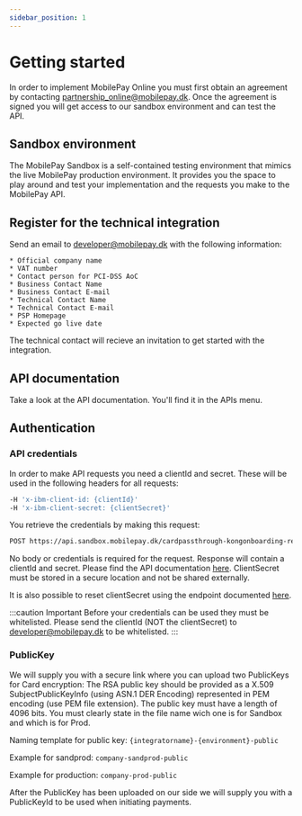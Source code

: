 ```yaml
---
sidebar_position: 1
---
```


# Getting started

In order to implement MobilePay Online you must first obtain an agreement by contacting partnership_online@mobilepay.dk. Once the agreement is signed you will get access to our sandbox environment and can test the API.

## Sandbox environment

The MobilePay Sandbox is a self-contained testing environment that mimics the live MobilePay production environment. It provides you the space to play around and test your implementation and the requests you make to the MobilePay API.

## Register for the technical integration

Send an email to [developer@mobilepay.dk](mailto:developer@mobilepay.dk?subject=Register%20as%20MobilePay%20Online%20Integrator&body=Hi%20MobilePay%2C%0D%0A%0D%0AOfficial%20company%20name%3A%0D%0AVAT%20number%3A%0D%0A%0D%0AContact%20person%20for%20PCI-DSS%20AoC%3A%0D%0A%0D%0ABusiness%20Contact%20Name%3A%0D%0ABusiness%20Contact%20E-mail%3A%0D%0A%0D%0ATechnical%20Contact%20Name%3A%0D%0ATechnical%20Contact%20E-mail%3A%0D%0A%0D%0APSP%20Homepage%3A%0D%0AExpected%20go%20live%20date%3A%0D%0AAdditional%20information%3A%0D%0A) with the following information:

    * Official company name
    * VAT number
    * Contact person for PCI-DSS AoC
    * Business Contact Name
    * Business Contact E-mail
    * Technical Contact Name
    * Technical Contact E-mail
    * PSP Homepage
    * Expected go live date

The technical contact will recieve an invitation to get started with the integration.

## API documentation

Take a look at the API documentation. You'll find it in the APIs menu.

## Authentication

### API credentials

In order to make API requests you need a clientId and secret. These will be used in the following headers for all requests:

```bash title="Headers"
-H 'x-ibm-client-id: {clientId}'
-H 'x-ibm-client-secret: {clientSecret}'
```

You retrieve the credentials by making this request:
```bash title="Create credentials"
POST https://api.sandbox.mobilepay.dk/cardpassthrough-kongonboarding-restapi/api/v1/credentials 
```
No body or credentials is required for the request. Response will contain a clientId and secret. Please find the API documentation [here](/api/online#tag/PSP-Onboarding/paths/~1api~1v1~1credentials/post). ClientSecret must be stored in a secure location and not be shared externally. 

It is also possible to reset clientSecret using the endpoint documented [here](/api/online#tag/PSP-Onboarding/paths/~1api~1v1~1credentials~1secret/patch).

:::caution Important
Before your credentials can be used they must be whitelisted. Please send the clientId (NOT the clientSecret) to developer@mobilepay.dk to be whitelisted.
:::

### PublicKey

We will supply you with a secure link where you can upload two PublicKeys for Card encryption: The RSA public key should be provided as a X.509 SubjectPublicKeyInfo (using ASN.1 DER Encoding) represented in PEM encoding (use PEM file extension). The public key must have a length of 4096 bits. You must clearly state in the file name wich one is for Sandbox and which is for Prod.

Naming template for public key: `{integratorname}-{environment}-public`

Example for sandprod: `company-sandprod-public`

Example for production: `company-prod-public`

After the PublicKey has been uploaded on our side we will supply you with a PublicKeyId to be used when initiating payments.
